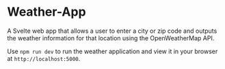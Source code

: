 # Weather-App
 A Svelte web app that allows a user to enter a city or zip code and outputs the weather information for that location using the OpenWeatherMap API.

Use ```npm run dev``` to run the weather application and view it in your browser at ```http://localhost:5000```.
